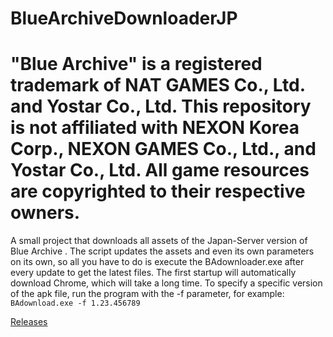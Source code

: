 # BlueArchiveDownloaderJP
# "Blue Archive" is a registered trademark of NAT GAMES Co., Ltd. and Yostar Co., Ltd. This repository is not affiliated with NEXON Korea Corp., NEXON GAMES Co., Ltd., and Yostar Co., Ltd. All game resources are copyrighted to their respective owners.


A small project that downloads all assets of the Japan-Server version of Blue Archive . The script updates the assets and even its own parameters on its own, so all you have to do is execute the BAdownloader.exe after every update to get the latest files.
The first startup will automatically download Chrome, which will take a long time.
To specify a specific version of the apk file, run the program with the -f parameter, for example: `BAdownload.exe -f 1.23.456789`


[Releases](<https://github.com/fiseleo/BlueArchiveDownloaderJP/tree/main> "Title")



